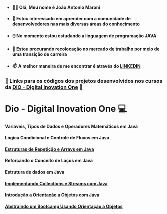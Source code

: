 - #### :man_technologist: Olá, Meu nome é João Antonio Maroni
- #### :handshake: Estou interessado em aprender com a comunidade de desenvolvedores nas mais diversas áreas do conhecimento
- #### :computer_mouse: No momento estou estudando a linguagem de programação JAVA
- #### :office: Estou procurando recolocação no mercado de trabalho por meio de uma transição de carreira
- #### 📫 A melhor maneira de me encontrar é através do [LINKEDIN](https://www.linkedin.com/in/jo%C3%A3o-antonio-maroni-2881b1173/)

### :link: Links para os códigos dos projetos desenvolvidos nos cursos da [DIO - Digital Inovation One](https://www.dio.me/) :link:

# Dio - Digital Inovation One :computer:

#### Variáveis, Tipos de Dados e Operadores Matemáticos em Java

#### Lógica Condicional e Controle de Fluxos em Java

#### [Estruturas de Repetição e Arrays em Java](https://github.com/JoaoMaroni1004/DIO.Digital.Innovation.One-/tree/master/src)

#### Reforçando o Conceito de Laços em Java

#### Estrutura de dados em Java

#### [Implementando Collections e Streams com Java](https://github.com/JoaoMaroni1004/DIO.Digital-Inovation-One.Collections-e-Streams/tree/master/src/main/java/one/digitalinnovation)

#### [Introdução a Orientação a Objetos com Java](https://github.com/JoaoMaroni1004/Dio---Digital-Inovation-One.Introdu-o-a-orienta-o-a-objetos/tree/master/src/poo/Modelo)

#### [Abstraindo um Bootcamp Usando Orientação a Objetos](https://github.com/JoaoMaroni1004/DIO.Digital.Innovation.One-Abstraindo.um.Bootcamp.Usando.Orientacao.a.Objetos.em.Java.git)
